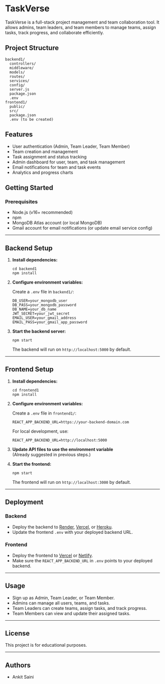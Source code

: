 # TaskVerse

TaskVerse is a full-stack project management and team collaboration tool. It allows admins, team leaders, and team members to manage teams, assign tasks, track progress, and collaborate efficiently.

## Project Structure

```
backend1/
  controllers/
  middleware/
  models/
  routes/
  services/
  config/
  server.js
  package.json
  .env
frontend1/
  public/
  src/
  package.json
  .env (to be created)
```

## Features

- User authentication (Admin, Team Leader, Team Member)
- Team creation and management
- Task assignment and status tracking
- Admin dashboard for user, team, and task management
- Email notifications for team and task events
- Analytics and progress charts

## Getting Started

### Prerequisites

- Node.js (v16+ recommended)
- npm
- MongoDB Atlas account (or local MongoDB)
- Gmail account for email notifications (or update email service config)

---

## Backend Setup

1. **Install dependencies:**

   ```
   cd backend1
   npm install
   ```

2. **Configure environment variables:**

   Create a `.env` file in `backend1/`:

   ```
   DB_USER=your_mongodb_user
   DB_PASS=your_mongodb_password
   DB_NAME=your_db_name
   JWT_SECRET=your_jwt_secret
   EMAIL_USER=your_gmail_address
   EMAIL_PASS=your_gmail_app_password
   ```

3. **Start the backend server:**

   ```
   npm start
   ```

   The backend will run on `http://localhost:5000` by default.

---

## Frontend Setup

1. **Install dependencies:**

   ```
   cd frontend1
   npm install
   ```

2. **Configure environment variables:**

   Create a `.env` file in `frontend1/`:

   ```
   REACT_APP_BACKEND_URL=https://your-backend-domain.com
   ```

   For local development, use:
   ```
   REACT_APP_BACKEND_URL=http://localhost:5000
   ```

3. **Update API files to use the environment variable**  
   (Already suggested in previous steps.)

4. **Start the frontend:**

   ```
   npm start
   ```

   The frontend will run on `http://localhost:3000` by default.

---

## Deployment

### Backend

- Deploy the backend to [Render](https://render.com/), [Vercel](https://vercel.com/), or [Heroku](https://heroku.com/).
- Update the frontend `.env` with your deployed backend URL.

### Frontend

- Deploy the frontend to [Vercel](https://vercel.com/) or [Netlify](https://netlify.com/).
- Make sure the `REACT_APP_BACKEND_URL` in `.env` points to your deployed backend.

---

## Usage

- Sign up as Admin, Team Leader, or Team Member.
- Admins can manage all users, teams, and tasks.
- Team Leaders can create teams, assign tasks, and track progress.
- Team Members can view and update their assigned tasks.

---

## License

This project is for educational purposes.

---

## Authors

- Ankit Saini